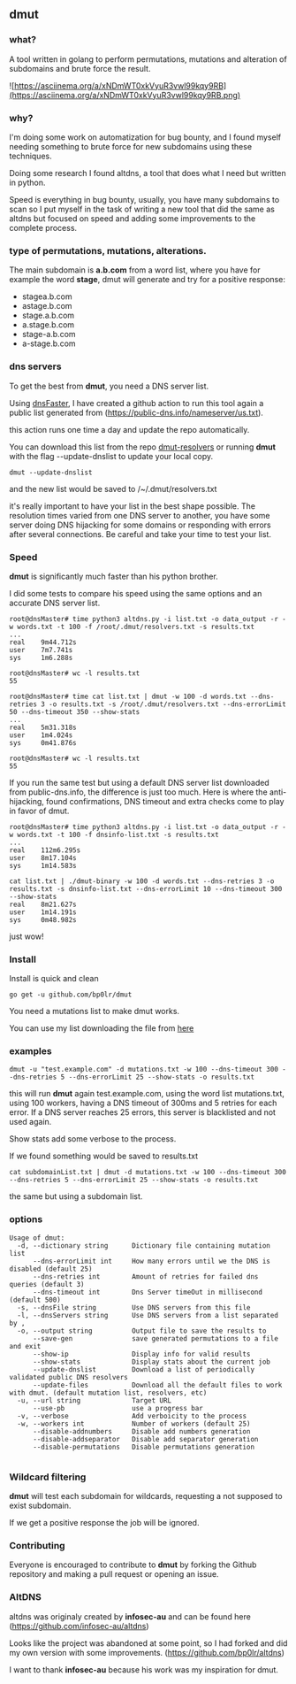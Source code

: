 ## dmut

### what?

A tool written in golang to perform permutations, mutations and alteration of subdomains and brute force the result.

![https://asciinema.org/a/xNDmWT0xkVyuR3vwl99kqy9RB](https://asciinema.org/a/xNDmWT0xkVyuR3vwl99kqy9RB.png)

### why?

I'm doing some work on automatization for bug bounty, and I found myself needing something to brute force for new subdomains using these techniques.

Doing some research I found altdns, a tool that does what I need but written in python.

Speed is everything in bug bounty, usually, you have many subdomains to scan so I put myself in the task of writing a new tool that did the same as altdns but focused on speed and adding some improvements to the complete process.


### type of permutations, mutations, alterations.

The main subdomain is **a.b.com**
from a word list, where you have for example the word **stage**, dmut will generate and try for a positive response:

- stagea.b.com
- astage.b.com
- stage.a.b.com
- a.stage.b.com
- stage-a.b.com
- a-stage.b.com


### dns servers

To get the best from **dmut**, you need a DNS server list.


Using [dnsFaster](https://github.com/bp0lr/dnsfaster), I have created a github action to run this tool again a public list generated from (https://public-dns.info/nameserver/us.txt).


this action runs one time a day and update the repo automatically.

You can download this list from the repo [dmut-resolvers](https://github.com/bp0lr/dmut-resolvers) or running **dmut** with the flag --update-dnslist to update your local copy.

```
dmut --update-dnslist
```
and the new list would be saved to /~/.dmut/resolvers.txt


it's really important to have your list in the best shape possible. The resolution times varied from one DNS server to another, you have some server doing DNS hijacking for some domains or responding with errors after several connections.
Be careful and take your time to test your list.


### Speed

**dmut** is significantly much faster than his python brother.

I did some tests to compare his speed using the same options and an accurate DNS server list.

```
root@dnsMaster# time python3 altdns.py -i list.txt -o data_output -r -w words.txt -t 100 -f /root/.dmut/resolvers.txt -s results.txt
...
real    9m44.712s
user    7m7.741s
sys     1m6.288s

root@dnsMaster# wc -l results.txt
55
```

```
root@dnsMaster# time cat list.txt | dmut -w 100 -d words.txt --dns-retries 3 -o results.txt -s /root/.dmut/resolvers.txt --dns-errorLimit 50 --dns-timeout 350 --show-stats
...
real    5m31.318s
user    1m4.024s
sys     0m41.876s

root@dnsMaster# wc -l results.txt
55
```

If you run the same test but using a default DNS server list downloaded from public-dns.info, the difference is just too much.
Here is where the anti-hijacking, found confirmations, DNS timeout and extra checks come to play in favor of dmut.

```
root@dnsMaster# time python3 altdns.py -i list.txt -o data_output -r -w words.txt -t 100 -f dnsinfo-list.txt -s results.txt
...
real    112m6.295s
user    8m17.104s
sys     1m14.583s
```

```
cat list.txt | ./dmut-binary -w 100 -d words.txt --dns-retries 3 -o results.txt -s dnsinfo-list.txt --dns-errorLimit 10 --dns-timeout 300 --show-stats
real    8m21.627s
user    1m14.191s
sys     0m48.982s
```

just wow!



### Install

Install is quick and clean
```
go get -u github.com/bp0lr/dmut
```

You need a mutations list to make dmut works.

You can use my list downloading the file from [here](https://raw.githubusercontent.com/bp0lr/dmut/main/words.txt)


### examples
```
dmut -u "test.example.com" -d mutations.txt -w 100 --dns-timeout 300 --dns-retries 5 --dns-errorLimit 25 --show-stats -o results.txt
```
this will run **dmut** again test.example.com, using the word list mutations.txt, using 100 workers, having a DNS timeout of 300ms and 5 retries for each error. 
If a DNS server reaches 25 errors, this server is blacklisted and not used again.

Show stats add some verbose to the process.

If we found something would be saved to results.txt

```
cat subdomainList.txt | dmut -d mutations.txt -w 100 --dns-timeout 300 --dns-retries 5 --dns-errorLimit 25 --show-stats -o results.txt
```
the same but using a subdomain list.


### options

```
Usage of dmut:
  -d, --dictionary string      Dictionary file containing mutation list
      --dns-errorLimit int     How many errors until we the DNS is disabled (default 25)
      --dns-retries int        Amount of retries for failed dns queries (default 3)
      --dns-timeout int        Dns Server timeOut in millisecond (default 500)
  -s, --dnsFile string         Use DNS servers from this file
  -l, --dnsServers string      Use DNS servers from a list separated by ,
  -o, --output string          Output file to save the results to
      --save-gen               save generated permutations to a file and exit
      --show-ip                Display info for valid results
      --show-stats             Display stats about the current job
      --update-dnslist         Download a list of periodically validated public DNS resolvers
      --update-files           Download all the default files to work with dmut. (default mutation list, resolvers, etc)
  -u, --url string             Target URL
      --use-pb                 use a progress bar
  -v, --verbose                Add verboicity to the process
  -w, --workers int            Number of workers (default 25)
      --disable-addnumbers     Disable add numbers generation
      --disable-addseparator   Disable add separator generation
      --disable-permutations   Disable permutations generation
  
```

### Wildcard filtering
**dmut** will test each subdomain for wildcards, requesting a not supposed to exist subdomain.

If we get a positive response the job will be ignored.


### Contributing
Everyone is encouraged to contribute to **dmut** by forking the Github repository and making a pull request or opening an issue.


### AltDNS

altdns was originaly created by **infosec-au** and can be found here (https://github.com/infosec-au/altdns)

Looks like the project was abandoned at some point, so I had forked and did my own version with some improvements. (https://github.com/bp0lr/altdns)

I want to thank **infosec-au** because his work was my inspiration for dmut.
